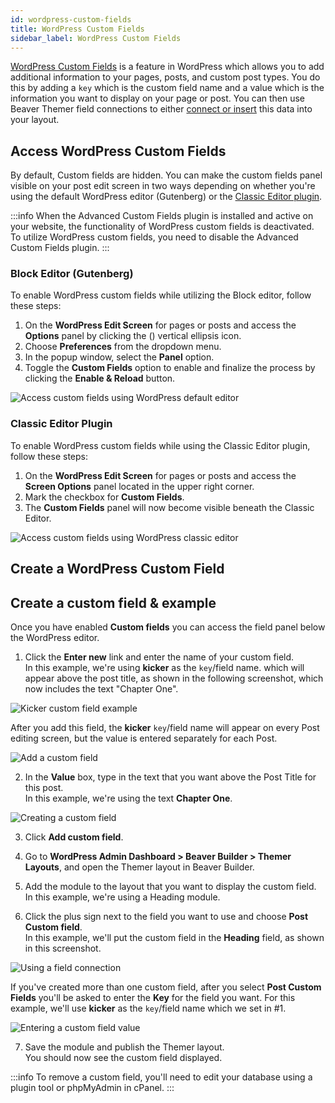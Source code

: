```yaml
---
id: wordpress-custom-fields
title: WordPress Custom Fields
sidebar_label: WordPress Custom Fields
---
```


[WordPress Custom Fields](https://wordpress.org/support/article/custom-fields/) is a feature in WordPress which allows you to add additional information to your pages, posts, and custom post types. You do this by adding a `key` which is the custom field name and a value which is the information you want to display on your page or post. You can then use Beaver Themer field connections to either [connect or insert](work-with-field-connections.md#connect-vs-insert) this data into your layout.

## Access WordPress Custom Fields

By default, Custom fields are hidden. You can make the custom fields panel visible on your post edit screen in two ways depending on whether you're using the default WordPress editor (Gutenberg) or the [Classic Editor plugin](https://wordpress.org/plugins/classic-editor/). 

:::info
When the Advanced Custom Fields plugin is installed and active on your website, the functionality of WordPress custom fields is deactivated. To utilize WordPress custom fields, you need to disable the Advanced Custom Fields plugin.
:::
### Block Editor (Gutenberg)

To enable WordPress custom fields while utilizing the Block editor, follow these steps:

1. On the **WordPress Edit Screen** for pages or posts and access the **Options** panel by clicking the (<i className="fa-solid fa-ellipsis-vertical"></i>) vertical ellipsis icon.
2. Choose **Preferences** from the dropdown menu.
3. In the popup window, select the **Panel** option.
4. Toggle the **Custom Fields** option to enable and finalize the process by clicking the **Enable & Reload** button.

![Access custom fields using WordPress default editor](/img/beaver-themer/field-connections--wp-custom-fields--1.jpg)

### Classic Editor Plugin

To enable WordPress custom fields while using the Classic Editor plugin, follow these steps:

1. On the **WordPress Edit Screen** for pages or posts and access the **Screen Options** panel located in the upper right corner.
2. Mark the checkbox for **Custom Fields**.
3. The **Custom Fields** panel will now become visible beneath the Classic Editor.

![Access custom fields using WordPress classic editor](/img/beaver-themer/field-connections--wp-custom-fields--2.jpg)

## Create a WordPress Custom Field



## Create a custom field & example

Once you have enabled **Custom fields** you can access the field panel below the WordPress editor.

1. Click the **Enter new** link and enter the name of your custom field.  
  In this example, we're using **kicker** as the `key`/field name. which will appear above the post title, as shown in the following screenshot, which now includes the text "Chapter One".
  
  ![Kicker custom field example](/img/beaver-themer/field-connections--wp-custom-fields--3.jpg)
 
  After you add this field, the **kicker** `key`/field name will appear on every Post editing screen, but the value is entered separately for each Post.  

  ![Add a custom field](/img/beaver-themer/field-connections--wp-custom-fields--4.jpg)

2. In the **Value** box, type in the text that you want above the Post Title for this post.  
  In this example, we're using the text **Chapter One**.
  
  ![Creating a custom field](/img/beaver-themer/field-connections--wp-custom-fields--5.jpg)

3. Click **Add custom field**.

4. Go to **WordPress Admin Dashboard > Beaver Builder > Themer Layouts**, and open the Themer layout in Beaver Builder.

5. Add the module to the layout that you want to display the custom field.  
  In this example, we're using a Heading module.

6. Click the plus sign next to the field you want to use and choose **Post Custom field**.  
  In this example, we'll put the custom field in the **Heading** field, as shown in this screenshot. 

  ![Using a field connection](/img/beaver-themer/field-connections--wp-custom-fields--6.jpg)

  If you've created more than one custom field, after you select **Post Custom Fields** you'll be asked to enter the **Key** for the field you want. For this example, we'll use **kicker** as the `key`/field name which we set in #1.
  
  ![Entering a custom field value](/img/beaver-themer/field-connections--wp-custom-fields--7.jpg)

7. Save the module and publish the Themer layout.  
  You should now see the custom field displayed.

:::info
To remove a custom field, you'll need to edit your database using a plugin tool or phpMyAdmin in cPanel.
:::

